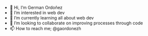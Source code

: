 - 👋 Hi, I’m German Ordoñez
- 👀 I’m interested in web dev
- 🌱 I’m currently learning all about web dev
- 💞️ I’m looking to collaborate on improving processes through code
- 📫 How to reach me; @gaordonezh

<!---
gaordonezh2/gaordonezh2 is a ✨ special ✨ repository because its `README.md` (this file) appears on your GitHub profile.
You can click the Preview link to take a look at your changes.
--->
